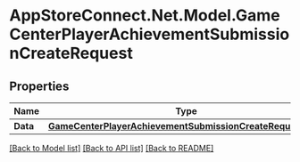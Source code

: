 # AppStoreConnect.Net.Model.GameCenterPlayerAchievementSubmissionCreateRequest

## Properties

Name | Type | Description | Notes
------------ | ------------- | ------------- | -------------
**Data** | [**GameCenterPlayerAchievementSubmissionCreateRequestData**](GameCenterPlayerAchievementSubmissionCreateRequestData.md) |  | 

[[Back to Model list]](../README.md#documentation-for-models) [[Back to API list]](../README.md#documentation-for-api-endpoints) [[Back to README]](../README.md)

